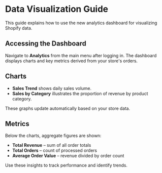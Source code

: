 # Data Visualization Guide

This guide explains how to use the new analytics dashboard for visualizing Shopify data.

## Accessing the Dashboard

Navigate to **Analytics** from the main menu after logging in. The dashboard displays charts and key metrics derived from your store's orders.

## Charts

- **Sales Trend** shows daily sales volume.
- **Sales by Category** illustrates the proportion of revenue by product category.

These graphs update automatically based on your store data.

## Metrics

Below the charts, aggregate figures are shown:

- **Total Revenue** – sum of all order totals
- **Total Orders** – count of processed orders
- **Average Order Value** – revenue divided by order count

Use these insights to track performance and identify trends.
